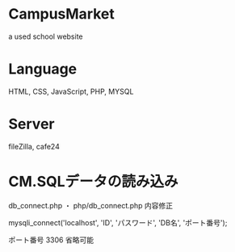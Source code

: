 # CampusMarket
a used school website

# Language
HTML, CSS, JavaScript, PHP, MYSQL

# Server
fileZilla, cafe24

# CM.SQLデータの読み込み
db_connect.php ・ php/db_connect.php 内容修正

mysqli_connect('localhost', 'ID', 'パスワード', 'DB名', 'ポート番号');

ポート番号 3306 省略可能
